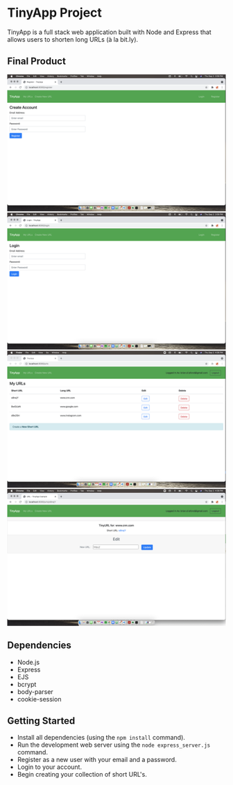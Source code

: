 # TinyApp Project

TinyApp is a full stack web application built with Node and Express that allows users to shorten long URLs (à la bit.ly).

## Final Product

!["register page"](https://github.com/briandlafond/tinyapp/blob/main/docs/register-page.png)
!["login page"](https://github.com/briandlafond/tinyapp/blob/main/docs/login-page.png)
!["urls page"](https://github.com/briandlafond/tinyapp/blob/main/docs/user-urls.png)
!["short urls page"](https://github.com/briandlafond/tinyapp/blob/main/docs/short-url.png)


## Dependencies

- Node.js
- Express
- EJS
- bcrypt
- body-parser
- cookie-session

## Getting Started

- Install all dependencies (using the `npm install` command).
- Run the development web server using the `node express_server.js` command.
- Register as a new user with your email and a password.
- Login to your account.
- Begin creating your collection of short URL's.